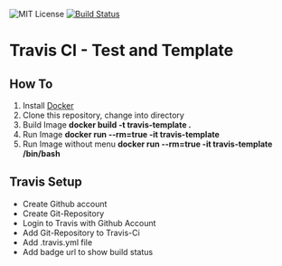 ![MIT License](https://img.shields.io/github/license/mashape/apistatus.svg)
[![Build Status](https://travis-ci.org/AHeimberger/Travis-CI-Test-And-Template.svg?branch=master)](https://travis-ci.org/AHeimberger/TravisCI.svg)

# Travis CI - Test and Template


## How To
1. Install [Docker](https://www.docker.com/)
2. Clone this repository, change into directory
3. Build Image **docker build -t travis-template .**
4. Run Image **docker run --rm=true -it travis-template**
5. Run Image without menu **docker run --rm=true -it travis-template /bin/bash**


## Travis Setup
- Create Github account
- Create Git-Repository
- Login to Travis with Github Account
- Add Git-Repository to Travis-Ci
- Add .travis.yml file
- Add badge url to show build status
